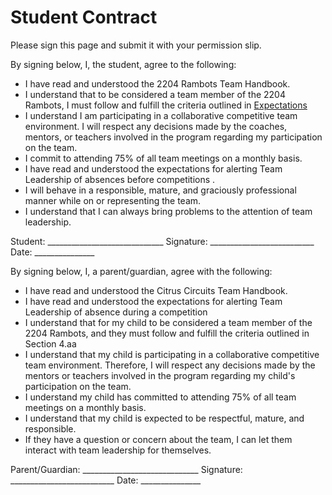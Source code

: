 # Student Contract

Please sign this page and submit it with your permission slip.

By signing below, I, the student, agree to the following:
- I have read and understood the 2204 Rambots Team Handbook.
- I understand that to be considered a team member of the 2204 Rambots, I must follow and fulfill the criteria outlined in [Expectations](./handbook.md#expectations)
- I understand I am participating in a collaborative competitive team environment. I will respect any decisions made by the coaches, mentors, or teachers involved in the program regarding my participation on the team.
- I commit to attending 75% of all team meetings on a monthly basis.
- I have read and understood the expectations for alerting Team Leadership of absences before competitions .
- I will behave in a responsible, mature, and graciously professional manner while on or representing the team.
- I understand that I can always bring problems to the attention of team leadership.

Student: _____________________________ Signature: __________________________  Date: _______________

By signing below, I, a parent/guardian, agree with the following:
- I have read and understood the Citrus Circuits Team Handbook.
- I have read and understood the expectations for alerting Team Leadership of absence during a competition 
- I understand that for my child to be considered a team member of the 2204 Rambots, and they must follow and fulfill the criteria outlined in Section 4.aa
- I understand that my child is participating in a collaborative competitive team environment. Therefore, I will respect any decisions made by the mentors or teachers involved in the program regarding my child's participation on the team.
- I understand my child has committed to attending 75% of all team meetings on a monthly basis.
- I understand that my child is expected to be respectful, mature, and responsible.
- If they have a question or concern about the team, I can let them interact with team leadership for themselves.

Parent/Guardian: _____________________________ Signature: __________________________  Date: _______________